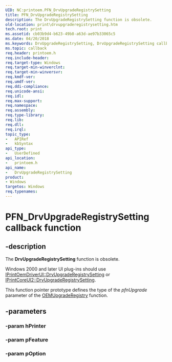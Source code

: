 ```yaml
---
UID: NC:printoem.PFN_DrvUpgradeRegistrySetting
title: PFN_DrvUpgradeRegistrySetting
description: The DrvUpgradeRegistrySetting function is obsolete.
old-location: print\drvupgraderegistrysetting.htm
tech.root: print
ms.assetid: cb03b9d4-b623-49b8-a63d-ae97b33065c5
ms.date: 04/20/2018
ms.keywords: DrvUpgradeRegistrySetting, DrvUpgradeRegistrySetting callback function [Print Devices], PFN_DrvUpgradeRegistrySetting, PFN_DrvUpgradeRegistrySetting callback, print.drvupgraderegistrysetting, print_obsoletefunctions_089531d9-0bcb-4fed-84c4-59a3be1ed82e.xml, printoem/DrvUpgradeRegistrySetting
ms.topic: callback
req.header: printoem.h
req.include-header: 
req.target-type: Windows
req.target-min-winverclnt: 
req.target-min-winversvr: 
req.kmdf-ver: 
req.umdf-ver: 
req.ddi-compliance: 
req.unicode-ansi: 
req.idl: 
req.max-support: 
req.namespace: 
req.assembly: 
req.type-library: 
req.lib: 
req.dll: 
req.irql: 
topic_type:
-	APIRef
-	kbSyntax
api_type:
-	UserDefined
api_location:
-	printoem.h
api_name:
-	DrvUpgradeRegistrySetting
product:
- Windows
targetos: Windows
req.typenames: 
---
```


# PFN_DrvUpgradeRegistrySetting callback function


## -description


The <b>DrvUpgradeRegistrySetting</b> function is obsolete.

 Windows 2000 and later UI plug-ins should use <a href="https://msdn.microsoft.com/library/windows/hardware/ff553118">IPrintOemDriverUI::DrvUpgradeRegistrySetting</a> or <a href="https://msdn.microsoft.com/library/windows/hardware/ff553041">IPrintCoreUI2::DrvUpgradeRegistrySetting</a>.

This function pointer prototype defines the type of the <i>pfnUpgrade</i> parameter of the <a href="https://msdn.microsoft.com/library/windows/hardware/ff559585">OEMUpgradeRegistry</a> function.


## -parameters




### -param hPrinter


### -param pFeature


### -param pOption

